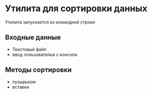 # Утилита для сортировки данных

Утилита запускается из командной строки

## Входные данные
* Текстовый файл
* ввод пользователья с консоли

## Методы сортировки 

* пузырьком
* вставки